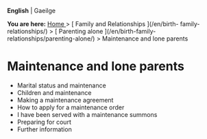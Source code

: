 **English** |  Gaeilge 

**You are here:** [ Home ](/en/) > [ Family and Relationships ](/en/birth-
family-relationships/) > [ Parenting alone ](/en/birth-family-
relationships/parenting-alone/) > Maintenance and lone parents

#  Maintenance and lone parents

  * Marital status and maintenance 
  * Children and maintenance 
  * Making a maintenance agreement 
  * How to apply for a maintenance order 
  * I have been served with a maintenance summons 
  * Preparing for court 
  * Further information 
